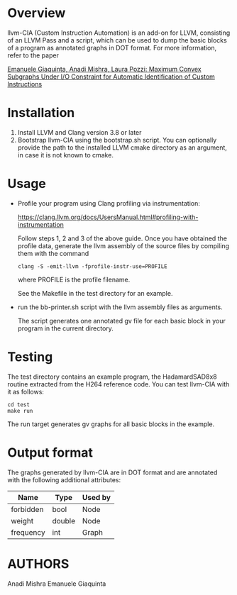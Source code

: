 # Overview

llvm-CIA (Custom Instruction Automation) is an add-on for LLVM,
consisting of an LLVM Pass and a script, which can be used to dump the
basic blocks of a program as annotated graphs in DOT format. For more
information, refer to the paper

[Emanuele Giaquinta, Anadi Mishra, Laura Pozzi: Maximum Convex Subgraphs Under I/O Constraint for Automatic Identification of Custom Instructions](https://doi.org/10.1109/TCAD.2014.2387375)

# Installation

1. Install LLVM and Clang version 3.8 or later
2. Bootstrap llvm-CIA using the bootstrap.sh script. You can
   optionally provide the path to the installed LLVM cmake directory
   as an argument, in case it is not known to cmake.

# Usage

* Profile your program using Clang profiling via instrumentation:

  https://clang.llvm.org/docs/UsersManual.html#profiling-with-instrumentation

  Follow steps 1, 2 and 3 of the above guide. Once you have obtained
  the profile data, generate the llvm assembly of the source files by
  compiling them with the command

  `clang -S -emit-llvm -fprofile-instr-use=PROFILE`

  where PROFILE is the profile filename.

  See the Makefile in the test directory for an example.

* run the bb-printer.sh script with the llvm assembly files as arguments.

  The script generates one annotated gv file for each basic
  block in your program in the current directory.

# Testing

The test directory contains an example program, the HadamardSAD8x8
routine extracted from the H264 reference code. You can test
llvm-CIA with it as follows:
```
cd test
make run
```
The run target generates gv graphs for all basic blocks in the
example.

# Output format

The graphs generated by llvm-CIA are in DOT format and are annotated
with the following additional attributes:

Name|Type|Used by
----|----|-------
forbidden|bool|Node
weight|double|Node
frequency|int|Graph

# AUTHORS

Anadi Mishra
Emanuele Giaquinta
